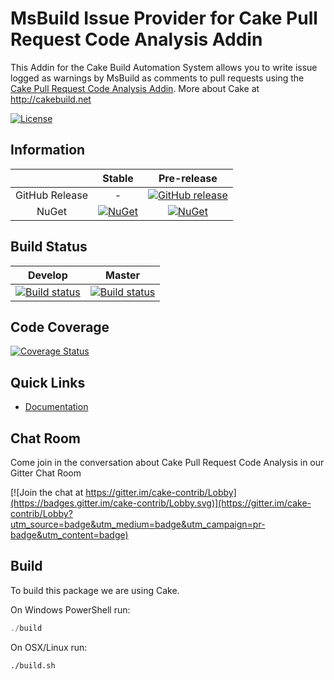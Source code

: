 # MsBuild Issue Provider for Cake Pull Request Code Analysis Addin

This Addin for the Cake Build Automation System allows you to write issue logged as warnings by MsBuild as comments to pull requests
using the [Cake Pull Request Code Analysis Addin].
More about Cake at http://cakebuild.net

[![License](http://img.shields.io/:license-mit-blue.svg)](https://github.com/cake-contrib/Cake.Prca.Issues.MsBuild/blob/feature/build/LICENSE)

## Information

||Stable|Pre-release|
|:--:|:--:|:--:|
|GitHub Release|-|[![GitHub release](https://img.shields.io/github/release/cake-contrib/Cake.Prca.Issues.MsBuild.svg)](https://github.com/cake-contrib/Cake.Prca.Issues.MsBuild/releases/latest)|
|NuGet|[![NuGet](https://img.shields.io/nuget/v/Cake.Prca.Issues.MsBuild.svg)](https://www.nuget.org/packages/Cake.Prca.Issues.MsBuild)|[![NuGet](https://img.shields.io/nuget/vpre/Cake.Prca.Issues.MsBuild.svg)](https://www.nuget.org/packages/Cake.Prca.Issues.MsBuild)|

## Build Status

|Develop|Master|
|:--:|:--:|
|[![Build status](https://ci.appveyor.com/api/projects/status/xxx/branch/develop?svg=true)](https://ci.appveyor.com/project/cakecontrib/cake-prca-issues-msbuild/branch/develop)|[![Build status](https://ci.appveyor.com/api/projects/status/xxx/branch/develop?svg=true)](https://ci.appveyor.com/project/cakecontrib/cake-prca-issues-msbuild/branch/master)|

## Code Coverage

[![Coverage Status](https://coveralls.io/repos/github/cake-contrib/Cake.Prca.Issues.MsBuild/badge.svg?branch=develop)](https://coveralls.io/github/cake-contrib/Cake.Prca.Issues.MsBuild?branch=develop)

## Quick Links

- [Documentation](https://cake-contrib.github.io/Cake.Prca.Issues.MsBuild)

## Chat Room

Come join in the conversation about Cake Pull Request Code Analysis in our Gitter Chat Room

[![Join the chat at https://gitter.im/cake-contrib/Lobby](https://badges.gitter.im/cake-contrib/Lobby.svg)](https://gitter.im/cake-contrib/Lobby?utm_source=badge&utm_medium=badge&utm_campaign=pr-badge&utm_content=badge)

## Build

To build this package we are using Cake.

On Windows PowerShell run:

```powershell
./build
```

On OSX/Linux run:

```bash
./build.sh
```

[Cake Pull Request Code Analysis Addin]: https://github.com/cake-contrib/Cake.Prca